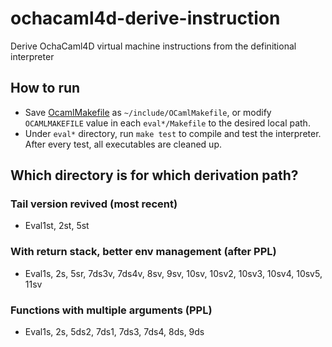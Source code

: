 # ochacaml4d-derive-instruction

Derive OchaCaml4D virtual machine instructions from the  definitional interpreter

## How to run

- Save [OcamlMakefile](https://github.com/mmottl/ocaml-makefile/blob/master/OCamlMakefile) as `~/include/OCamlMakefile`, or modify `OCAMLMAKEFILE` value in each `eval*/Makefile` to the desired local path.
- Under `eval*` directory, run `make test` to compile and test the interpreter. After every test, all executables are cleaned up.

## Which directory is for which derivation path?

### Tail version revived (most recent)
- Eval1st, 2st, 5st

### With return stack, better env management (after PPL)
- Eval1s, 2s, 5sr, 7ds3v, 7ds4v, 8sv, 9sv, 10sv, 10sv2, 10sv3, 10sv4, 10sv5, 11sv

### Functions with multiple arguments (PPL)
- Eval1s, 2s, 5ds2, 7ds1, 7ds3, 7ds4, 8ds, 9ds